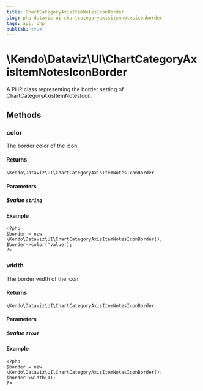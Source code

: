 ```yaml
---
title: ChartCategoryAxisItemNotesIconBorder
slug: php-dataviz-ui-chartcategoryaxisitemnotesiconborder
tags: api, php
publish: true
---
```


# \Kendo\Dataviz\UI\ChartCategoryAxisItemNotesIconBorder

A PHP class representing the border setting of ChartCategoryAxisItemNotesIcon.


## Methods

### color
The border color of the icon.

#### Returns
`\Kendo\Dataviz\UI\ChartCategoryAxisItemNotesIconBorder`

#### Parameters

##### $value `string`



#### Example 
    <?php
    $border = new \Kendo\Dataviz\UI\ChartCategoryAxisItemNotesIconBorder();
    $border->color('value');
    ?>

### width
The border width of the icon.

#### Returns
`\Kendo\Dataviz\UI\ChartCategoryAxisItemNotesIconBorder`

#### Parameters

##### $value `float`



#### Example 
    <?php
    $border = new \Kendo\Dataviz\UI\ChartCategoryAxisItemNotesIconBorder();
    $border->width(1);
    ?>

